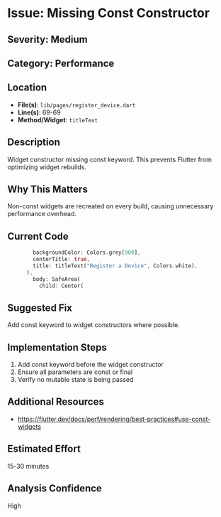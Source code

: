 # Issue: Missing Const Constructor

## Severity: Medium

## Category: Performance

## Location
- **File(s)**: `lib/pages/register_device.dart`
- **Line(s)**: 69-69
- **Method/Widget**: `titleText`

## Description
Widget constructor missing const keyword. This prevents Flutter from optimizing widget rebuilds.

## Why This Matters
Non-const widgets are recreated on every build, causing unnecessary performance overhead.

## Current Code
```dart
        backgroundColor: Colors.grey[900],
        centerTitle: true,
        title: titleText("Register a Device", Colors.white),
      ),
        body: SafeArea(
          child: Center(
```

## Suggested Fix
Add const keyword to widget constructors where possible.

## Implementation Steps
1. Add const keyword before the widget constructor
2. Ensure all parameters are const or final
3. Verify no mutable state is being passed

## Additional Resources
- https://flutter.dev/docs/perf/rendering/best-practices#use-const-widgets

## Estimated Effort
15-30 minutes

## Analysis Confidence
High
